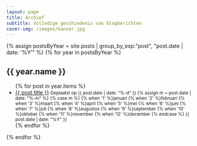 ```yaml
---
layout: page
title: Archief
subtitle: Volledige geschiedenis van blogberichten
cover-img: /images/banner.jpg
---
```


{% assign postsByYear = site.posts | group_by_exp:"post", "post.date | date: '%Y'" %}
{% for year in postsByYear %}
  <h2>{{ year.name }}</h2>
  <ul>
    {% for post in year.items %}
      <li>
        <a href="{{ post.url | relative_url }}">{{ post.title }}</a>
        <small class="text-muted">Geplaatst op {{ post.date | date: "%-d" }} 
        {% assign m = post.date | date: "%-m" %}
        {% case m %}
          {% when '1' %}januari
          {% when '2' %}februari
          {% when '3' %}maart
          {% when '4' %}april
          {% when '5' %}mei
          {% when '6' %}juni
          {% when '7' %}juli
          {% when '8' %}augustus
          {% when '9' %}september
          {% when '10' %}oktober
          {% when '11' %}november
          {% when '12' %}december
        {% endcase %}
        {{ post.date | date: "%Y" }}</small>
      </li>
    {% endfor %}
  </ul>
{% endfor %}
